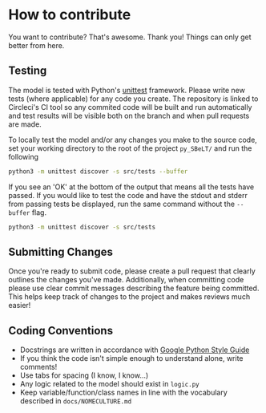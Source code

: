 # How to contribute

You want to contribute? That's awesome. Thank you! Things can only get better from here. 

## Testing

The model is tested with Python's [unittest](https://docs.python.org/3/library/unittest.html) framework. Please write new tests (where applicable) for any code you create. The repository is linked to Circleci's CI tool so any commited code will be built and run automatically and test results will be visible both on the branch and when pull requests are made.

To locally test the model and/or any changes you make to the source code, set your working directory to the root of the project `py_SBeLT/` and run the following

```bash
python3 -m unittest discover -s src/tests --buffer
```
If you see an 'OK' at the bottom of the output that means all the tests have passed. If you would like to test the code and have the stdout and stderr from passing tests be displayed, run the same command without the `--buffer` flag. 

```bash
python3 -m unittest discover -s src/tests
```

## Submitting Changes

Once you're ready to submit code, please create a pull request that clearly outlines the changes you've made. Additionally, when committing code please use 
clear commit messages describing the feature being committed. This helps keep track of changes to the project and makes reviews much easier!

## Coding Conventions

- Docstrings are written in accordance with [Google Python Style Guide](http://google.github.io/styleguide/pyguide.html)
- If you think the code isn't simple enough to understand alone, write comments!
- Use tabs for spacing (I know, I know...)
- Any logic related to the model should exist in `logic.py`
- Keep variable/function/class names in line with the vocabulary described in `docs/NOMECULTURE.md`
